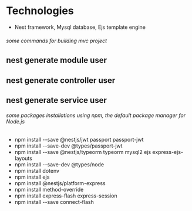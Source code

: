 # Technologies
- Nest framework, Mysql database, Ejs template engine

###### some commands for building mvc project 

## nest generate module user
## nest generate controller user
## nest generate service user

###### some packages installations using npm, the default package manager for Node.js

- npm install --save @nestjs/jwt passport passport-jwt
- npm install --save-dev @types/passport-jwt
- npm install --save @nestjs/typeorm typeorm mysql2 ejs express-ejs-layouts
- npm install --save-dev @types/node
- npm install dotenv
- npm install ejs
- npm install @nestjs/platform-express
- npm install method-override
- npm install express-flash express-session
- npm install --save connect-flash
